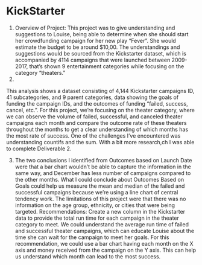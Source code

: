 # KickStarter
1.	Overview of Project: This project was to give understanding and suggestions to Louise, being able to determine when she should start her crowdfunding campaign for her new play “Fever”. She would estimate the budget to be around $10,00. The understandings and suggestions would be sourced from the Kickstarter dataset, which is accompanied by 4114 campaigns that were launched between 2009-2017, that’s shown 9 entertainment categories while focusing on the category “theaters.”
2.	
This analysis shows a dataset consisting of 4,144 Kickstarter campaigns ID, 41 subcategories, and 9 parent categories, data showing the goals of funding the campaign IDs, and the outcomes of funding “failed, success, cancel, etc.”. For this project, we’re focusing on the theater category, where we can observe the volume of failed, successful, and canceled theater campaigns each month and compare the outcome rate of these theaters throughout the months to get a clear understanding of which months has the most rate of success. One of the challenges I’ve encountered was understanding countifs and the sum. With a bit more research,ch I was able to complete Deliverable 2.

3.	The two conclusions I identified from Outcomes based on Launch Date were that a bar chart wouldn’t be able to capture the information in the same way, and December has less number of campaigns compared to the other months. What I could conclude about Outcomes Based on Goals could help us measure the mean and median of the failed and successful campaigns because we’re using a line chart of central tendency work. The limitations of this project were that there was no information on the age group, ethnicity, or cities that were being targeted.
Recommendations: Create a new column in the Kickstarter data to provide the total run time for each campaign in the theater category to meet. We could understand the average run time of failed and successful theater campaigns, which can educate Louise about the time she can wait for the campaign to meet her goals. For this recommendation, we could use a bar chart having each month on the X axis and money received from the campaign on the Y axis. This can help us understand which month can lead to the most success. 
